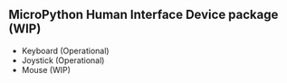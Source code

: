 ## MicroPython Human Interface Device package (WIP)

- Keyboard (Operational)
- Joystick (Operational)
- Mouse (WIP)